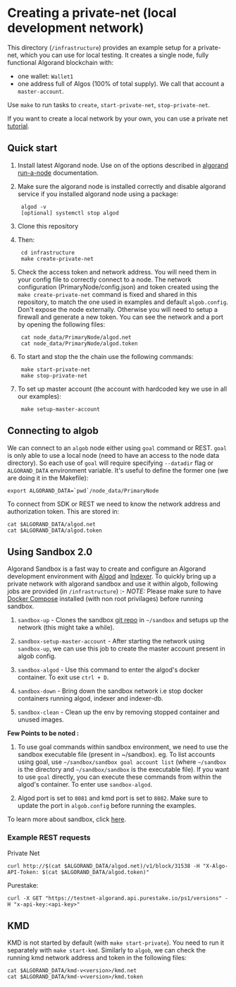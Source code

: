 # Creating a private-net (local development network)

This directory (`/infrastructure`) provides an example setup for a private-net, which you can use for local testing. It creates a single node, fully functional Algorand blockchain with:

* one wallet: `Wallet1`
* one address full of Algos (100% of total supply). We call that account a `master-account`.

Use `make` to run tasks to `create`, `start-private-net`, `stop-private-net`.

If you want to create a local network by your own, you can use a private net [tutorial](https://developer.algorand.org/tutorials/create-private-network/).

## Quick start

1. Install latest Algorand node. Use on of the options described in [algorand run-a-node](https://developer.algorand.org/docs/run-a-node/setup/install/)  documentation.
1. Make sure the algorand node is installed correctly and disable algorand service if you installed algorand node using a package:

        algod -v
        [optional] systemctl stop algod

1. Clone this repository
1. Then:

        cd infrastructure
        make create-private-net

1. Check the access token and network address. You will need them in your config file to correctly connect to a node. The network configuration (PrimaryNode/config.json) and token created using the `make create-private-net` command is fixed and shared in this repository, to match the one used in examples and default `algob.config`. Don't expose the node externally. Otherwise you will need to setup a firewall and generate a new token. You can see the network and a port by opening the following files:

        cat node_data/PrimaryNode/algod.net
        cat node_data/PrimaryNode/algod.token

1. To start and stop the the chain use the following commands:

        make start-private-net
        make stop-private-net

1. To set up master account (the account with hardcoded key we use in all our examples):

        make setup-master-account


## Connecting to algob

We can connect to an `algob` node either using `goal` command or REST. `goal` is only able to use a local node (need to have an access to the node data directory). So each use of `goal` will require specifying `--datadir` flag or `ALGORAND_DATA` environment variable. It's useful to define the former one (we are doing it in the Makefile):

    export ALGORAND_DATA=`pwd`/node_data/PrimaryNode

To connect from SDK or REST we need to know the network address and authorization token. This are stored in:

    cat $ALGORAND_DATA/algod.net
    cat $ALGORAND_DATA/algod.token

## Using Sandbox 2.0

Algorand Sandbox is a fast way to create and configure an Algorand development environment with [Algod](https://github.com/algorand/go-algorand) and [Indexer](https://github.com/algorand/indexer). To quickly bring up a private network with algorand sandbox and use it within algob, following jobs are provided (in `/infrastructure`) :-
*NOTE:* Please make sure to have [Docker Compose](https://docs.docker.com/compose/install/) installed (with non root privilages) before running sandbox.
1. `sandbox-up` - Clones the sandbox [git repo](https://github.com/algorand/sandbox.git) in `~/sandbox` and setups up the network (this might take a while).

2. `sandbox-setup-master-account` - After starting the network using `sandbox-up`, we can use this job to create the master account present in algob config.

3. `sandbox-algod` - Use this command to enter the algod's docker container. To exit use `ctrl + D`.

4. `sandbox-down` - Bring down the sandbox network i.e stop docker containers running algod, indexer and indexer-db.

5. `sandbox-clean` - Clean up the env by removing stopped container and unused images.

**Few Points to be noted :**
1. To use goal commands within sandbox environment, we need to use the sandbox executable file (present in ~/sandbox). eg. To list accounts using goal, use `~/sandbox/sandbox goal account list` (where `~/sandbox` is the directory and `~/sandbox/sandbox` is the executable file). If you want to use `goal` directly, you can execute these commands from within the algod's container. To enter use `sandbox-algod`.

2. Algod port is set to `8081` and kmd port is set to `8082`. Make sure to update the port in `algob.config` before running the examples.

To learn more about sandbox, click [here](https://github.com/algorand/sandbox#algorand-sandbox).
### Example REST requests

Private Net

    curl http://$(cat $ALGORAND_DATA/algod.net)/v1/block/31538 -H "X-Algo-API-Token: $(cat $ALGORAND_DATA/algod.token)"

Purestake:

    curl -X GET "https://testnet-algorand.api.purestake.io/ps1/versions" -H "x-api-key:<api-key>"

## KMD

KMD is not started by default (with `make start-private`). You need to run it separately with `make start-kmd`. Similarly to `algob`, we can check the running kmd network address and token in the following files:

    cat $ALGORAND_DATA/kmd-v<version>/kmd.net
    cat $ALGORAND_DATA/kmd-v<version>/kmd.token
